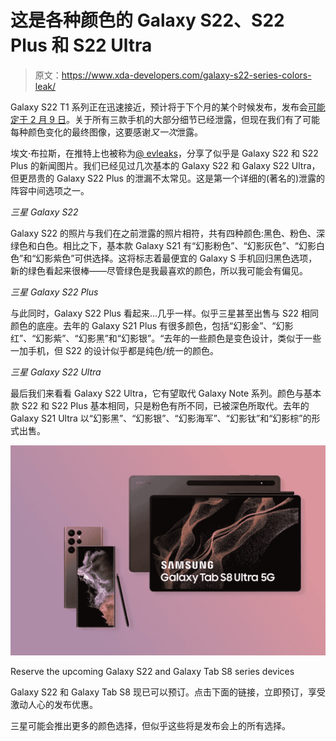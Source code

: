 # 这是各种颜色的 Galaxy S22、S22 Plus 和 S22 Ultra

> 原文：<https://www.xda-developers.com/galaxy-s22-series-colors-leak/>

Galaxy S22 T1 系列正在迅速接近，预计将于下个月的某个时候发布，发布会[可能定于 2 月 9 日](https://www.xda-developers.com/galaxy-s22-launch-date-leak/)。关于所有三款手机的大部分细节已经泄露，但现在我们有了可能每种颜色变化的最终图像，这要感谢*又一次*泄露。

埃文·布拉斯，在推特上也被称为[@ evleaks](https://twitter.com/evleaks/)，分享了似乎是 Galaxy S22 和 S22 Plus 的新闻图片。我们已经见过几次基本的 Galaxy S22 和 Galaxy S22 Ultra，但更昂贵的 Galaxy S22 Plus 的泄漏不太常见。这是第一个详细的(著名的)泄露的阵容中间选项之一。

*三星 Galaxy S22*

Galaxy S22 的照片与我们在之前泄露的照片相符，共有四种颜色:黑色、粉色、深绿色和白色。相比之下，基本款 Galaxy S21 有“幻影粉色”、“幻影灰色”、“幻影白色”和“幻影紫色”可供选择。这将标志着最便宜的 Galaxy S 手机回归黑色选项，新的绿色看起来很棒——尽管绿色是我最喜欢的颜色，所以我可能会有偏见。

*三星 Galaxy S22 Plus*

与此同时，Galaxy S22 Plus 看起来...几乎一样。似乎三星甚至出售与 S22 相同颜色的底座。去年的 Galaxy S21 Plus 有很多颜色，包括“幻影金”、“幻影红”、“幻影紫”、“幻影黑”和“幻影银”。“去年的一些颜色是变色设计，类似于一些一加手机，但 S22 的设计似乎都是纯色/统一的颜色。

*三星 Galaxy S22 Ultra*

最后我们来看看 Galaxy S22 Ultra，它有望取代 Galaxy Note 系列。颜色与基本款 S22 和 S22 Plus 基本相同，只是粉色有所不同，已被深色所取代。去年的 Galaxy S21 Ultra 以“幻影黑”、“幻影银”、“幻影海军”、“幻影钛”和“幻影棕”的形式出售。

 <picture>![Reserve the upcoming Galaxy S22 series and Galaxy Tab S8 series devices while watching the launch event live and unlock some exclusive offers.](img/b92277b9e7ad6cb4853a1e76bc2b4708.png)</picture> 

Reserve the upcoming Galaxy S22 and Galaxy Tab S8 series devices

Galaxy S22 和 Galaxy Tab S8 现已可以预订。点击下面的链接，立即预订，享受激动人心的发布优惠。

三星可能会推出更多的颜色选择，但似乎这些将是发布会上的所有选择。